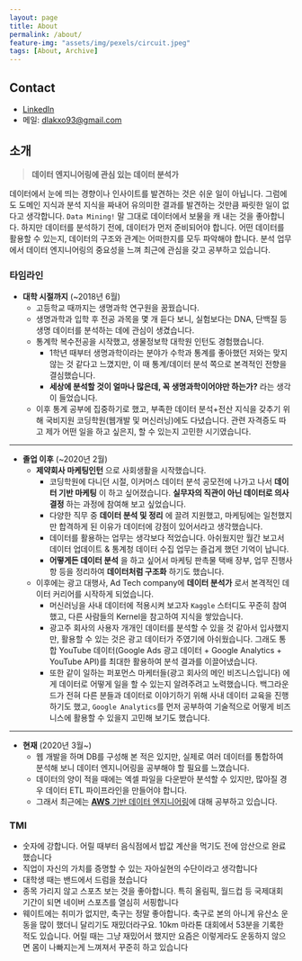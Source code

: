 ```yaml
---
layout: page
title: About
permalink: /about/
feature-img: "assets/img/pexels/circuit.jpeg"
tags: [About, Archive]
---
```


## Contact
- [LinkedIn](https://www.linkedin.com/in/matae-lee-21497715a/)
- 메일: [dlakxo93@gmail.com](mailto:dlakxo93@gmail.com)

## 소개
> **데이터 엔지니어링에 관심 있는 데이터 분석가**

데이터에서 눈에 띄는 경향이나 인사이트를 발견하는 것은 쉬운 일이 아닙니다. 그럼에도 도메인 지식과 분석 지식을 짜내어 유의미한 결과를 발견하는 것만큼 짜릿한 일이 없다고 생각합니다. `Data Mining!` 말 그대로 데이터에서 보물을 캐 내는 것을 좋아합니다.
하지만 데이터를 분석하기 전에, 데이터가 먼저 준비되어야 합니다. 어떤 데이터를 활용할 수 있는지, 데이터의 구조와 관계는 어떠한지를 모두 파악해야 합니다. 분석 업무에서 데이터 엔지니어링의 중요성을 느껴 최근에 관심을 갖고 공부하고 있습니다.

### 타임라인
- **대학 시절까지** (~2018년 6월)
  - 고등학교 때까지는 생명과학 연구원을 꿈꿨습니다.
  - 생명과학과 입학 후 전공 과목을 몇 개 듣다 보니, 실험보다는 DNA, 단백질 등 생명 데이터를 분석하는 데에 관심이 생겼습니다.
  - 통계학 복수전공을 시작했고, 생물정보학 대학원 인턴도 경험했습니다.
    - 1학년 때부터 생명과학이라는 분야가 수학과 통계를 좋아했던 저와는 맞지 않는 것 같다고 느꼈지만, 이 때 통계/데이터 분석 쪽으로 본격적인 전향을 결심했습니다.
    - **세상에 분석할 것이 얼마나 많은데, 꼭 생명과학이어야만 하는가?** 라는 생각이 들었습니다.
  - 이후 통계 공부에 집중하기로 했고, 부족한 데이터 분석+전산 지식을 갖추기 위해 국비지원 코딩학원(웹개발 및 머신러닝)에도 다녔습니다. 관련 자격증도 따고 제가 어떤 일을 하고 싶은지, 할 수 있는지 고민한 시기였습니다.

---
- **졸업 이후** (~2020년 2월)
  - **제약회사 마케팅인턴** 으로 사회생활을 시작했습니다.
    - 코딩학원에 다니던 시절, 이커머스 데이터 분석 공모전에 나가고 나서 **데이터 기반 마케팅** 이 하고 싶어졌습니다. **실무자의 직관이 아닌 데이터로 의사결정** 하는 과정에 참여해 보고 싶었습니다.
    - 다양한 직무 중 **데이터 분석 및 정리** 에 끌려 지원했고, 마케팅에는 일천했지만 합격하게 된 이유가 데이터에 강점이 있어서라고 생각했습니다.
    - 데이터를 활용하는 업무는 생각보다 적었습니다. 아쉬웠지만 월간 보고서 데이터 업데이트 & 통계청 데이터 수집 업무는 즐겁게 했던 기억이 납니다.
    - **어떻게든 데이터 분석** 을 하고 싶어서 마케팅 판촉물 택배 장부, 업무 진행사항 등을 정리하여 **데이터처럼 구조화** 하기도 했습니다.
  - 이후에는 광고 대행사, Ad Tech company에 **데이터 분석가** 로서 본격적인 데이터 커리어를 시작하게 되었습니다.
    - 머신러닝을 사내 데이터에 적용시켜 보고자 `Kaggle` 스터디도 꾸준히 참여했고, 다른 사람들의 Kernel을 참고하여 지식을 쌓았습니다.
    - 광고주 회사의 사용자 개개인 데이터를 분석할 수 있을 것 같아서 입사했지만, 활용할 수 있는 것은 광고 데이터가 주였기에 아쉬웠습니다. 그래도 통합 YouTube 데이터(Google Ads 광고 데이터 + Google Analytics + YouTube API)를 최대한 활용하여 분석 결과를 이끌어냈습니다.
    - 또한 같이 일하는 퍼포먼스 마케터들(광고 회사의 메인 비즈니스입니다) 에게 데이터로 어떻게 일을 할 수 있는지 알려주려고 노력했습니다. 백그라운드가 전혀 다른 분들과 데이터로 이야기하기 위해 사내 데이터 교육을 진행하기도 했고, `Google Analytics`를 먼저 공부하여 기술적으로 어떻게 비즈니스에 활용할 수 있을지 고민해 보기도 했습니다.

---
- **현재** (2020년 3월~)
  - 웹 개발을 하며 DB를 구성해 본 적은 있지만, 실제로 여러 데이터를 통합하여 분석해 보니 데이터 엔지니어링을 공부해야 할 필요를 느꼈습니다.
  - 데이터의 양이 적을 때에는 엑셀 파일을 다운받아 분석할 수 있지만, 많아질 경우 데이터 ETL 파이프라인을 만들어야 합니다.
  - 그래서 최근에는 [**AWS** 기반 데이터 엔지니어링](https://www.fastcampus.co.kr/data_online_engineering/)에 대해 공부하고 있습니다.

### TMI
- 숫자에 강합니다. 어릴 때부터 음식점에서 밥값 계산을 먹기도 전에 암산으로 완료했습니다
- 직업이 자신의 가치를 증명할 수 있는 자아실현의 수단이라고 생각합니다
- 대학생 때는 밴드에서 드럼을 쳤습니다
- 종목 가리지 않고 스포츠 보는 것을 좋아합니다. 특히 올림픽, 월드컵 등 국제대회 기간이 되면 네이버 스포츠를 열심히 서핑합니다
- 웨이트에는 취미가 없지만, 축구는 정말 좋아합니다. 축구로 본의 아니게 유산소 운동을 많이 했더니 달리기도 재밌더라구요. 10km 마라톤 대회에서 53분을 기록한 적도 있습니다. 어릴 때는 그냥 재밌어서 했지만 요즘은 이렇게라도 운동하지 않으면 몸이 나빠지는게 느껴져서 꾸준히 하고 있습니다
